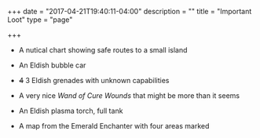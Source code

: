 +++
date = "2017-04-21T19:40:11-04:00"
description = ""
title = "Important Loot"
type = "page"

+++


* A nutical chart showing safe routes to a small island

* An Eldish bubble car

* <strike>4</strike> 3 Eldish grenades with unknown capabilities

* A very nice *Wand of Cure Wounds* that might be more than it seems

* An Eldish plasma torch, full tank

* A map from the Emerald Enchanter with four areas marked